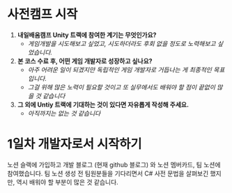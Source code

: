 # 사전캠프 시작

1. **내일배움캠프 Unity 트랙에 참여한 계기는 무엇인가요?**
    - *게임개발을 시도해보고 싶었고, 시도하더라도 후회 없을 정도로 노력해보고 싶었습니다.*
2. **본 코스 수료 후, 어떤 게임 개발자로 성장하고 싶나요?**
    - *아주 어려운 일이 되겠지만 독립적인 게임 개발자로 거듭나는 게 최종적인 목표입니다.*
    - *그걸 위해 많은 노력이 필요할 것이고 또 실무에서도 배워야 할 점이 끝없이 많을 것 같습니다*
3. **그 외에 Untiy 트랙에 기대하는 것이 있다면 자유롭게 작성해 주세요.**
    - *아직까지는 없는 것 같습니다*


# 1일차 개발자로서 시작하기

노션 슬랙에 가입하고 개발 블로그 (현재 github 블로그) 와 노션 멤버카드, 팀 노션에 참여했습니다.
팀 노션 생성 전 팀원분들을 기다리면서 C# 사전 문법을 살펴보긴 했지만, 역시 배워야 할 부분이 많은 것 같습니다.
